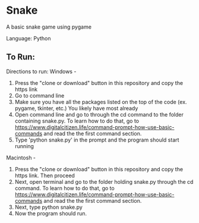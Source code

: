 # Snake
A basic snake game using pygame

Language: Python

## To Run:

Directions to run: 
Windows -
1) Press the "clone or download" button in this repository and copy the https link
2) Go to command line
3) Make sure you have all the packages listed on the top of the code (ex. pygame, tkinter, etc.)
  You likely have most already
4) Open command line and go to through the cd command to the folder containing snake.py. To learn how to do that, go to https://www.digitalcitizen.life/command-prompt-how-use-basic-commands and read the the first command section.
5) Type 'python snake.py' in the prompt and the program should start running

Macintosh -
1) Press the "clone or download" button in this repository and copy the https link. Then proceed
2) Next, open terminal and go to the folder holding snake.py through the cd command. To learn how to do that, go to https://www.digitalcitizen.life/command-prompt-how-use-basic-commands and read the the first command section.
3) Next, type python snake.py
4) Now the program should run. 

